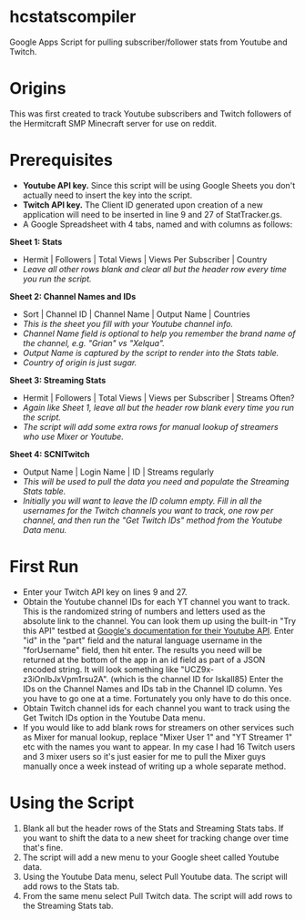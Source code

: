 # hcstatscompiler
Google Apps Script for pulling subscriber/follower stats from Youtube and Twitch.

# Origins

This was first created to track Youtube subscribers and Twitch followers of the Hermitcraft SMP Minecraft server for use on reddit.

# Prerequisites

- **Youtube API key.** Since this script will be using Google Sheets you don't actually need to insert the key into the script.
- **Twitch API key.** The Client ID generated upon creation of a new application will need to be inserted in line 9 and 27 of StatTracker.gs.
- A Google Spreadsheet with 4 tabs, named and with columns as follows:

**Sheet 1: Stats**
- Hermit | Followers | Total Views | Views Per Subscriber | Country
- *Leave all other rows blank and clear all but the header row every time you run the script.*

**Sheet 2: Channel Names and IDs**
- Sort | Channel ID | Channel Name | Output Name | Countries
- *This is the sheet you fill with your Youtube channel info.*
- *Channel Name field is optional to help you remember the brand name of the channel, e.g. "Grian" vs "Xelqua".*
- *Output Name is captured by the script to render into the Stats table.*
- *Country of origin is just sugar.*

**Sheet 3: Streaming Stats**
- Hermit | Followers | Total Views | Views per Subscriber | Streams Often?
- *Again like Sheet 1, leave all but the header row blank every time you run the script.*
- *The script will add some extra rows for manual lookup of streamers who use Mixer or Youtube.*

**Sheet 4: SCNITwitch**
- Output Name | Login Name | ID | Streams regularly
- *This will be used to pull the data you need and populate the Streaming Stats table.*
- *Initially you will want to leave the ID column empty. Fill in all the usernames for the Twitch channels you want to track, one row per channel, and then run the "Get Twitch IDs" method from the Youtube Data menu.*

# First Run

- Enter your Twitch API key on lines 9 and 27.
- Obtain the Youtube channel IDs for each YT channel you want to track. This is the randomized string of numbers and letters used as the absolute link to the channel. You can look them up using the built-in "Try this API" testbed at [Google's documentation for their Youtube API](https://developers.google.com/youtube/v3/docs/channels/list). Enter "id" in the "part" field and the natural language username in the "forUsername" field, then hit enter. The results you need will be returned at the bottom of the app in an id field as part of a JSON encoded string. It will look something like "UCZ9x-z3iOnIbJxVpm1rsu2A". (which is the channel ID for Iskall85) Enter the IDs on the Channel Names and IDs tab in the Channel ID column. Yes you have to go one at a time. Fortunately you only have to do this once.
- Obtain Twitch channel ids for each channel you want to track using the Get Twitch IDs option in the Youtube Data menu.
- If you would like to add blank rows for streamers on other services such as Mixer for manual lookup, replace "Mixer User 1" and "YT Streamer 1" etc with the names you want to appear. In my case I had 16 Twitch users and 3 mixer users so it's just easier for me to pull the Mixer guys manually once a week instead of writing up a whole separate method.

# Using the Script

1. Blank all but the header rows of the Stats and Streaming Stats tabs. If you want to shift the data to a new sheet for tracking change over time that's fine.
2. The script will add a new menu to your Google sheet called Youtube data.
3. Using the Youtube Data menu, select Pull Youtube data. The script will add rows to the Stats tab.
4. From the same menu select Pull Twitch data. The script will add rows to the Streaming Stats tab.
